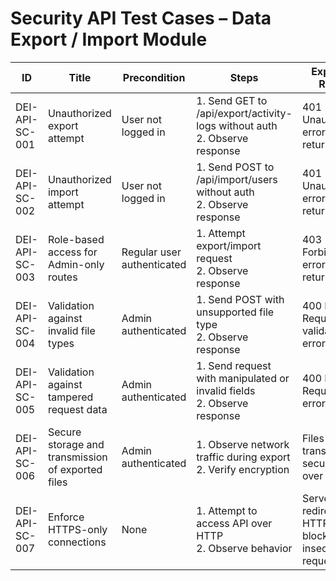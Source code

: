 # Security API Test Cases – Data Export / Import Module

| ID               | Title                                           | Precondition                        | Steps                                                         | Expected Result                           | Actual Result | Status |
|-------------------|-------------------------------------------------|-------------------------------------|---------------------------------------------------------------|-------------------------------------------|---------------|--------|
| DEI-API-SC-001    | Unauthorized export attempt                     | User not logged in                  | 1. Send GET to /api/export/activity-logs without auth <br> 2. Observe response | 401 Unauthorized error returned |               |        |
| DEI-API-SC-002    | Unauthorized import attempt                     | User not logged in                  | 1. Send POST to /api/import/users without auth <br> 2. Observe response | 401 Unauthorized error returned |               |        |
| DEI-API-SC-003    | Role-based access for Admin-only routes         | Regular user authenticated          | 1. Attempt export/import request <br> 2. Observe response | 403 Forbidden error returned |               |        |
| DEI-API-SC-004    | Validation against invalid file types           | Admin authenticated                 | 1. Send POST with unsupported file type <br> 2. Observe response | 400 Bad Request with validation error |               |        |
| DEI-API-SC-005    | Validation against tampered request data        | Admin authenticated                 | 1. Send request with manipulated or invalid fields <br> 2. Observe response | 400 Bad Request with error |               |        |
| DEI-API-SC-006    | Secure storage and transmission of exported files | Admin authenticated               | 1. Observe network traffic during export <br> 2. Verify encryption | Files transmitted securely over HTTPS |               |        |
| DEI-API-SC-007    | Enforce HTTPS-only connections                  | None                                | 1. Attempt to access API over HTTP <br> 2. Observe behavior | Server redirects to HTTPS or blocks insecure request |               |        |